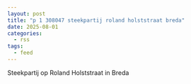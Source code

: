 ```yaml
---
layout: post
title: "p 1 308047 steekpartij roland holststraat breda"
date: 2025-08-01
categories: 
  - rss
tags: 
  - feed
---
```


Steekpartij op Roland Holststraat in Breda

